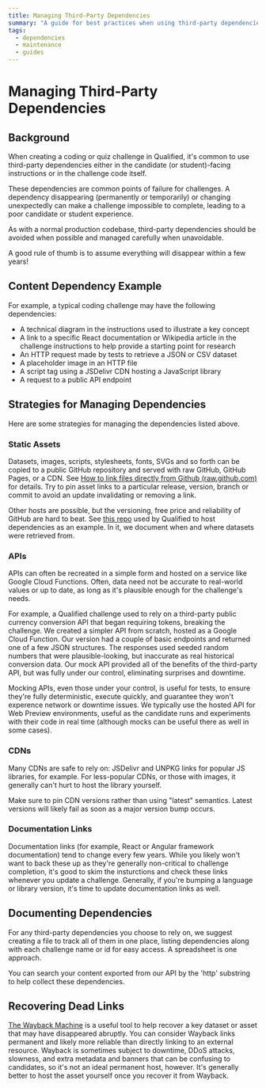 ```yaml
---
title: Managing Third-Party Dependencies
summary: "A guide for best practices when using third-party dependencies in Qualified challenges and quizzes."
tags:
  - dependencies
  - maintenance
  - guides
---
```


# Managing Third-Party Dependencies

## Background

When creating a coding or quiz challenge in Qualified, it's common to use third-party dependencies either in the candidate (or student)-facing instructions or in the challenge code itself.

These dependencies are common points of failure for challenges. A dependency disappearing (permanently or temporarily) or changing unexpectedly can make a challenge impossible to complete, leading to a poor candidate or student experience.

As with a normal production codebase, third-party dependencies should be avoided when possible and managed carefully when unavoidable.

A good rule of thumb is to assume everything will disappear within a few years!

## Content Dependency Example

For example, a typical coding challenge may have the following dependencies:

- A technical diagram in the instructions used to illustrate a key concept
- A link to a specific React documentation or Wikipedia article in the challenge instructions to help provide a starting point for research
- An HTTP request made by tests to retrieve a JSON or CSV dataset
- A placeholder image in an HTTP file
- A script tag using a JSDelivr CDN hosting a JavaScript library
- A request to a public API endpoint

## Strategies for Managing Dependencies

Here are some strategies for managing the dependencies listed above.

### Static Assets

Datasets, images, scripts, stylesheets, fonts, SVGs and so forth can be copied to a public GitHub repository and served with raw GitHub, GitHub Pages, or a CDN. See [How to link files directly from Github (raw.github.com)](https://stackoverflow.com/questions/8779197/how-to-link-files-directly-from-github-raw-github-com) for details. Try to pin asset links to a particular release, version, branch or commit to avoid an update invalidating or removing a link.

Other hosts are possible, but the versioning, free price and reliability of GitHub are hard to beat. See [this repo](https://github.com/qualified/challenge-data) used by Qualified to host dependencies as an example. In it, we document when and where datasets were retrieved from.

### APIs

APIs can often be recreated in a simple form and hosted on a service like Google Cloud Functions. Often, data need not be accurate to real-world values or up to date, as long as it's plausible enough for the challenge's needs.

For example, a Qualified challenge used to rely on a third-party public currency conversion API that began requiring tokens, breaking the challenge. We created a simpler API from scratch, hosted as a Google Cloud Function. Our version had a couple of basic endpoints and returned one of a few JSON structures. The responses used seeded random numbers that were plausible-looking, but inaccurate as real historical conversion data. Our mock API provided all of the benefits of the third-party API, but was fully under our control, eliminating surprises and downtime.

Mocking APIs, even those under your control, is useful for tests, to ensure they're fully deterministic, execute quickly, and guarantee they won't experence network or downtime issues. We typically use the hosted API for Web Preview environments, useful as the candidate runs and experiments with their code in real time (although mocks can be useful there as well in some cases).

### CDNs

Many CDNs are safe to rely on: JSDelivr and UNPKG links for popular JS libraries, for example. For less-popular CDNs, or those with images, it generally can't hurt to host the library yourself.

Make sure to pin CDN versions rather than using "latest" semantics. Latest versions will likely fail as soon as a major version bump occurs.

### Documentation Links

Documentation links (for example, React or Angular framework documentation) tend to change every few years. While you likely won't want to back these up as they're generally non-critical to challenge completion, it's good to skim the insturctions and check these links whenever you update a challenge. Generally, if you're bumping a language or library version, it's time to update documentation links as well.

## Documenting Dependencies

For any third-party dependencies you choose to rely on, we suggest creating a file to track all of them in one place, listing dependencies along with each challenge name or id for easy access. A spreadsheet is one approach.

You can search your content exported from our API by the 'http' substring to help collect these dependencies.

## Recovering Dead Links

[The Wayback Machine](https://web.archive.org/) is a useful tool to help recover a key dataset or asset that may have disappeared abruptly. You can consider Wayback links permanent and likely more reliable than directly linking to an external resource. Wayback is sometimes subject to downtime, DDoS attacks, slowness, and extra metadata and banners that can be confusing to candidates, so it's not an ideal permanent host, however. It's generally better to host the asset yourself once you recover it from Wayback.
